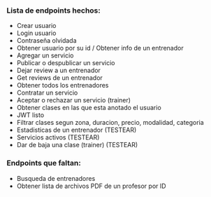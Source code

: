 ### Lista de endpoints hechos:
- Crear usuario
- Login usuario
- Contraseña olvidada
- Obtener usuario por su id / Obtener info de un entrenador
- Agregar un servicio
- Publicar o despublicar un servicio
- Dejar review a un entrenador
- Get reviews de un entrenador
- Obtener todos los entrenadores
- Contratar un servicio
- Aceptar o rechazar un servicio (trainer)
- Obtener clases en las que esta anotado el usuario
- JWT listo
- Filtrar clases segun zona, duracion, precio, modalidad, categoria
- Estadisticas de un entrenador (TESTEAR)
- Servicios activos (TESTEAR)
- Dar de baja una clase (trainer) (TESTEAR)


### Endpoints que faltan: 
- Busqueda de entrenadores
- Obtener lista de archivos PDF de un profesor por ID
